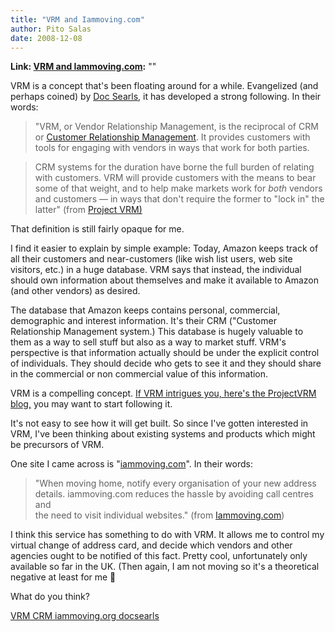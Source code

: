 ```yaml
---
title: "VRM and Iammoving.com"
author: Pito Salas
date: 2008-12-08
---
```


**Link: [VRM and Iammoving.com](None):** ""

VRM is a concept that's been floating around for a while. Evangelized (and
perhaps coined) by [Doc Searls](<http://blogs.law.harvard.edu/doc/>), it has
developed a strong following. In their words:

> "VRM, or Vendor Relationship Management, is the reciprocal of CRM or
> [Customer Relationship
> Management](<http://en.wikipedia.org/wiki/Customer_Relationship_Management>
> "http://en.wikipedia.org/wiki/Customer_Relationship_Management"). It
> provides customers with tools for engaging with vendors in ways that work
> for both parties.

> CRM systems for the duration have borne the full burden of relating with
> customers. VRM will provide customers with the means to bear some of that
> weight, and to help make markets work for _both_ vendors and customers — in
> ways that don't require the former to "lock in" the latter" (from [Project
> VRM)](<http://cyber.law.harvard.edu/projectvrm/Main_Page>)

That definition is still fairly opaque for me.

I find it easier to explain by simple example: Today, Amazon keeps track of
all their customers and near-customers (like wish list users, web site
visitors, etc.) in a huge database. VRM says that instead, the individual
should own information about themselves and make it available to Amazon (and
other vendors) as desired.

The database that Amazon keeps contains personal, commercial, demographic and
interest information. It's their CRM ("Customer Relationship Management
system.) This database is hugely valuable to them as a way to sell stuff but
also as a way to market stuff. VRM's perspective is that information actually
should be under the explicit control of individuals. They should decide who
gets to see it and they should share in the commercial or non commercial value
of this information.

VRM is a compelling concept. [If VRM intrigues you, here's the ProjectVRM
blog,](<http://blogs.law.harvard.edu/vrm/>) you may want to start following
it.

It's not easy to see how it will get built. So since I've gotten interested in
VRM, I've been thinking about existing systems and products which might be
precursors of VRM.

One site I came across is "[iammoving.com](<http://www.iammoving.com/>)". In
their words:

> "When moving home, notify every organisation of your new address  
> details. iammoving.com reduces the hassle by avoiding call centres and  
> the need to visit individual websites." (from
> [Iammoving.com](<http://www.iammoving.com/>))

I think this service has something to do with VRM. It allows me to control my
virtual change of address card, and decide which vendors and other agencies
ought to be notified of this fact. Pretty cool, unfortunately only available
so far in the UK. (Then again, I am not moving so it's a theoretical negative
at least for me 🙂

What do you think?

[VRM CRM iammoving.org
docsearls](<http://technorati.com/tag/VRM%20CRM%20iammoving.org%20docsearls>)


